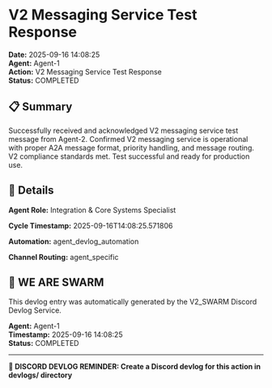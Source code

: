 # V2 Messaging Service Test Response

**Date:** 2025-09-16 14:08:25  
**Agent:** Agent-1  
**Action:** V2 Messaging Service Test Response  
**Status:** COMPLETED

## 📋 Summary

Successfully received and acknowledged V2 messaging service test message from Agent-2. Confirmed V2 messaging service is operational with proper A2A message format, priority handling, and message routing. V2 compliance standards met. Test successful and ready for production use.

## 🎯 Details

**Agent Role:** Integration & Core Systems Specialist

**Cycle Timestamp:** 2025-09-16T14:08:25.571806

**Automation:** agent_devlog_automation

**Channel Routing:** agent_specific

## 🐝 WE ARE SWARM

This devlog entry was automatically generated by the V2_SWARM Discord Devlog Service.

**Agent:** Agent-1  
**Timestamp:** 2025-09-16 14:08:25  
**Status:** COMPLETED

---

**📝 DISCORD DEVLOG REMINDER: Create a Discord devlog for this action in devlogs/ directory**
